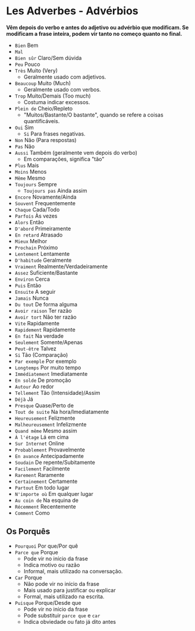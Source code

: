 # Les Adverbes - Advérbios

**Vêm depois do verbo e antes do adjetivo ou advérbio que modificam. Se modificam a frase inteira, podem vir tanto no começo quanto no final.**

-   `Bien` Bem
-   `Mal`
-   `Bien sûr` Claro/Sem dúvida
-   `Peu` Pouco
-   `Très` Muito (Very)
    -   Geralmente usado com adjetivos.
-   `Beaucoup` Muito (Much)
    -   Geralmente usado com verbos.
-   `Trop` Muito/Demais (Too much)
    -   Costuma indicar excessos.
-   `Plein de` Cheio/Repleto
    -   "Muitos/Bastante/O bastante", quando se refere a coisas quantificáveis.
-   `Oui` Sim
    -   `Si` Para frases negativas.
-   `Non` Não (Para respostas)
-   `Pas` Não
-   `Aussi` Também (geralmente vem depois do verbo)
    -   Em comparações, significa "tão"
-   `Plus` Mais
-   `Moins` Menos
-   `Même` Mesmo
-   `Toujours` Sempre
    -   `Toujours pas` Ainda assim
-   `Encore` Novamente/Ainda
-   `Souvent` Frequentemente
-   `Chaque` Cada/Todo
-   `Parfois` Às vezes
-   `Alors` Então
-   `D'abord` Primeiramente
-   `En retard` Atrasado
-   `Mieux` Melhor
-   `Prochain` Próximo
-   `Lentement` Lentamente
-   `D'habitude` Geralmente
-   `Vraiment` Realmente/Verdadeiramente
-   `Assez` Suficiente/Bastante
-   `Environ` Cerca
-   `Puis` Então
-   `Ensuite` A seguir
-   `Jamais` Nunca
-   `Du tout` De forma alguma
-   `Avoir raison` Ter razão
-   `Avoir tort` Não ter razão
-   `Vite` Rapidamente
-   `Rapidement` Rapidamente
-   `En fait` Na verdade
-   `Seulement` Somente/Apenas
-   `Peut-être` Talvez
-   `Si` Tão (Comparação)
-   `Par exemple` Por exemplo
-   `Longtemps` Por muito tempo
-   `Immédiatement` Imediatamente
-   `En solde` De promoção
-   `Autour` Ao redor
-   `Tellement` Tão (Intensidade)/Assim
-   `Déjà` Já
-   `Presque` Quase/Perto de
-   `Tout de suite` Na hora/Imediatamente
-   `Heureusement` Felizmente
-   `Malheureusement` Infelizmente
-   `Quand même` Mesmo assim
-   `À l'étage` Lá em cima
-   `Sur Internet` Online
-   `Probablement` Provavelmente
-   `En avance` Antecipadamente
-   `Soudain` De repente/Subitamente
-   `Facilement` Facilmente
-   `Rarement` Raramente
-   `Certainement` Certamente
-   `Partout` Em todo lugar
-   `N'importe où` Em qualquer lugar
-   `Au coin de` Na esquina de
-   `Récemment` Recentemente
-   `Comment` Como

## Os Porquês

-   `Pourquoi` Por que/Por quê
-   `Parce que` Porque
    -   Pode vir no início da frase
    -   Indica motivo ou razão
    -   Informal, mais utilizado na conversação.
-   `Car` Porque
    -   Não pode vir no início da frase
    -   Mais usado para justificar ou explicar
    -   Formal, mais utilizado na escrita.
-   `Puisque` Porque/Desde que
    -   Pode vir no início da frase
    -   Pode substituir `parce que` e `car`
    -   Indica obviedade ou fato já dito antes
